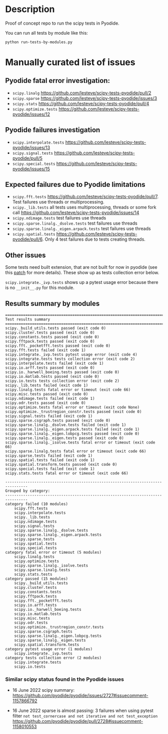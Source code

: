 # Description

Proof of concept repo to run the scipy tests in Pyodide.

You can run all tests by module like this:
```bash
python run-tests-by-modules.py
```

# Manually curated list of issues

## Pyodide fatal error investigation:

- `scipy.linalg` https://github.com/lesteve/scipy-tests-pyodide/pull/2
- `scipy.sparse` https://github.com/lesteve/scipy-tests-pyodide/issues/3
- `scipy.stats` https://github.com/lesteve/scipy-tests-pyodide/pull/4
- `scipy.optimize.tests` https://github.com/lesteve/scipy-tests-pyodide/issues/12

## Pyodide failures investigation

- `scipy.interpolate.tests` https://github.com/lesteve/scipy-tests-pyodide/issues/13
- `scipy.signal.tests` https://github.com/lesteve/scipy-tests-pyodide/pull/5
- `scipy.special.tests` https://github.com/lesteve/scipy-tests-pyodide/issues/15

## Expected failures due to Pyodide limitations

- `scipy.fft.tests` https://github.com/lesteve/scipy-tests-pyodide/pull/7. Test
  failures use threads or multiprocessing.
- `scipy._lib.tests` all tests uses multiprocessing, threads or some fork call https://github.com/lesteve/scipy-tests-pyodide/issues/14
- `scipy.ndimage.tests` test failures use threads
- `scipy.sparse.linalg._dsolve.tests` test failures use threads
- `scipy.sparse.linalg._eigen.arpack.tests` test failures use threads
- `scipy.spatial.tests` https://github.com/lesteve/scipy-tests-pyodide/pull/6.
  Only 4 test failures due to tests creating threads.

## Other issues

Some tests need built extension, that are not built for now in pyodide (see
this
[patch](https://github.com/pyodide/pyodide/blob/main/packages/scipy/patches/0010-skip-fortran-fails-to-link.patch)
for more details). These show up as tests collection error below.

`scipy.integrate._ivp.tests` shows up a pytest usage error because there is no
`__init__.py` for this module.

## Results summary by modules

```
================================================================================
Test results summary
================================================================================
scipy._build_utils.tests passed (exit code 0)
scipy.cluster.tests passed (exit code 0)
scipy.constants.tests passed (exit code 0)
scipy.fftpack.tests passed (exit code 0)
scipy.fft._pocketfft.tests passed (exit code 0)
scipy.fft.tests failed (exit code 1)
scipy.integrate._ivp.tests pytest usage error (exit code 4)
scipy.integrate.tests tests collection error (exit code 2)
scipy.interpolate.tests failed (exit code 1)
scipy.io.arff.tests passed (exit code 0)
scipy.io._harwell_boeing.tests passed (exit code 0)
scipy.io.matlab.tests passed (exit code 0)
scipy.io.tests tests collection error (exit code 2)
scipy._lib.tests failed (exit code 1)
scipy.linalg.tests fatal error or timeout (exit code 66)
scipy.misc.tests passed (exit code 0)
scipy.ndimage.tests failed (exit code 1)
scipy.odr.tests passed (exit code 0)
scipy.optimize.tests fatal error or timeout (exit code None)
scipy.optimize._trustregion_constr.tests passed (exit code 0)
scipy.signal.tests failed (exit code 1)
scipy.sparse.csgraph.tests passed (exit code 0)
scipy.sparse.linalg._dsolve.tests failed (exit code 1)
scipy.sparse.linalg._eigen.arpack.tests failed (exit code 1)
scipy.sparse.linalg._eigen.lobpcg.tests passed (exit code 0)
scipy.sparse.linalg._eigen.tests passed (exit code 0)
scipy.sparse.linalg._isolve.tests fatal error or timeout (exit code 66)
scipy.sparse.linalg.tests fatal error or timeout (exit code 66)
scipy.sparse.tests failed (exit code 1)
scipy.spatial.tests failed (exit code 1)
scipy.spatial.transform.tests passed (exit code 0)
scipy.special.tests failed (exit code 1)
scipy.stats.tests fatal error or timeout (exit code 66)

--------------------------------------------------------------------------------
Grouped by category:
--------------------------------------------------------------------------------
category failed (10 modules)
    scipy.fft.tests
    scipy.interpolate.tests
    scipy._lib.tests
    scipy.ndimage.tests
    scipy.signal.tests
    scipy.sparse.linalg._dsolve.tests
    scipy.sparse.linalg._eigen.arpack.tests
    scipy.sparse.tests
    scipy.spatial.tests
    scipy.special.tests
category fatal error or timeout (5 modules)
    scipy.linalg.tests
    scipy.optimize.tests
    scipy.sparse.linalg._isolve.tests
    scipy.sparse.linalg.tests
    scipy.stats.tests
category passed (15 modules)
    scipy._build_utils.tests
    scipy.cluster.tests
    scipy.constants.tests
    scipy.fftpack.tests
    scipy.fft._pocketfft.tests
    scipy.io.arff.tests
    scipy.io._harwell_boeing.tests
    scipy.io.matlab.tests
    scipy.misc.tests
    scipy.odr.tests
    scipy.optimize._trustregion_constr.tests
    scipy.sparse.csgraph.tests
    scipy.sparse.linalg._eigen.lobpcg.tests
    scipy.sparse.linalg._eigen.tests
    scipy.spatial.transform.tests
category pytest usage error (1 modules)
    scipy.integrate._ivp.tests
category tests collection error (2 modules)
    scipy.integrate.tests
    scipy.io.tests
```

### Similar scipy status found in the Pyodide issues

- 16 June 2022 scipy summary:
  https://github.com/pyodide/pyodide/issues/2727#issuecomment-1157866792

- 16 June 2022 sparse is almost passing: 3 failures when using pytest filter
  `not test_cornercase and not iterative and not test_exception`
  https://github.com/pyodide/pyodide/pull/2728#issuecomment-1158010553

